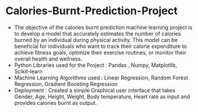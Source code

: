 # Calories-Burnt-Prediction-Project

- The objective of the calories burnt prediction machine learning project is to develop a model that accurately estimates the number of calories burned by an individual during physical activity. This model can be beneficial for individuals who want to track their calorie expenditure to achieve fitness goals, optimize their exercise routines, or monitor their overall health and wellness.
- Python Libraries used for the Project :
  Pandas , Numpy, Matplotlib, Scikit-learn
- Machine Learning Algorithms used :
  Linear Regression, Random Forest Regression, Gradient Boosting Regression
- Deployment :
  Created a simple Graphical user interface that takes Gender, Age, Height, Weight, Body temperature, Heart rate as input and provides calories burnt as output. 
